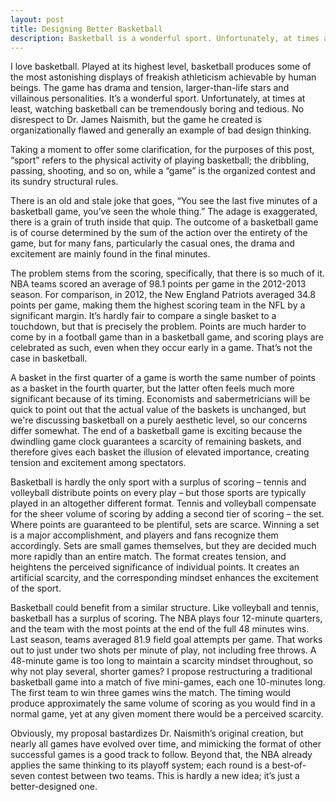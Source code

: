 ```yaml
---
layout: post
title: Designing Better Basketball
description: Basketball is a wonderful sport. Unfortunately, at times at least, watching basketball can be tremendously boring and tedious. No disrespect to Dr. James Naismith, but the game he created is organizationally flawed and generally an example of bad design thinking.   
---
```


I love basketball. Played at its highest level, basketball produces some of the most astonishing displays of freakish athleticism achievable by human beings. The game has drama and tension, larger-than-life stars and villainous personalities. It’s a wonderful sport. Unfortunately, at times at least, watching basketball can be tremendously boring and tedious. No disrespect to Dr. James Naismith, but the game he created is organizationally flawed and generally an example of bad design thinking.   

Taking a moment to offer some clarification, for the purposes of this post, “sport” refers to the physical activity of playing basketball; the dribbling, passing, shooting, and so on, while a “game” is the organized contest and its sundry structural rules.   

There is an old and stale joke that goes, “You see the last five minutes of a basketball game, you’ve seen the whole thing.” The adage is exaggerated, there is a grain of truth inside that quip. The outcome of a basketball game is of course determined by the sum of the action over the entirety of the game, but for many fans, particularly the casual ones, the drama and excitement are mainly found in the final minutes.   

The problem stems from the scoring, specifically, that there is so much of it. NBA teams scored an average of 98.1 points per game in the 2012-2013 season. For comparison, in 2012, the New England Patriots averaged 34.8 points per game, making them the highest scoring team in the NFL by a significant margin. It’s hardly fair to compare a single basket to a touchdown, but that is precisely the problem. Points are much harder to come by in a football game than in a basketball game, and scoring plays are celebrated as such, even when they occur early in a game. That’s not the case in basketball.   

A basket in the first quarter of a game is worth the same number of points as a basket in the fourth quarter, but the latter often feels much more significant because of its timing. Economists and sabermetricians will be quick to point out that the actual value of the baskets is unchanged, but we\'re discussing basketball on a purely aesthetic level, so our concerns differ somewhat. The end of a basketball game is exciting because the dwindling game clock guarantees a scarcity of remaining baskets, and therefore gives each basket the illusion of elevated importance, creating tension and excitement among spectators.   

Basketball is hardly the only sport with a surplus of scoring – tennis and volleyball distribute points on every play – but those sports are typically played in an altogether different format. Tennis and volleyball compensate for the sheer volume of scoring by adding a second tier of scoring – the set. Where points are guaranteed to be plentiful, sets are scarce. Winning a set is a major accomplishment, and players and fans recognize them accordingly. Sets are small games themselves, but they are decided much more rapidly than an entire match. The format creates tension, and heightens the perceived significance of individual points. It creates an artificial scarcity, and the corresponding mindset enhances the excitement of the sport.   

Basketball could benefit from a similar structure. Like volleyball and tennis, basketball has a surplus of scoring. The NBA plays four 12-minute quarters, and the team with the most points at the end of the full 48 minutes wins. Last season, teams averaged 81.9 field goal attempts per game. That works out to just under two shots per minute of play, not including free throws. A 48-minute game is too long to maintain a scarcity mindset throughout, so why not play several, shorter games? I propose restructuring a traditional basketball game into a match of five mini-games, each one 10-minutes long. The first team to win three games wins the match. The timing would produce approximately the same volume of scoring as you would find in a normal game, yet at any given moment there would be a perceived scarcity.   

Obviously, my proposal bastardizes Dr. Naismith’s original creation, but nearly all games have evolved over time, and mimicking the format of other successful games is a good track to follow. Beyond that, the NBA already applies the same thinking to its playoff system; each round is a best-of-seven contest between two teams. This is hardly a new idea; it’s just a better-designed one.